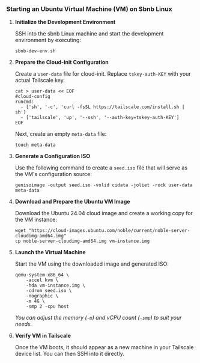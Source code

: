 ### Starting an Ubuntu Virtual Machine (VM) on Sbnb Linux

1. **Initialize the Development Environment**
    
    SSH into the sbnb Linux machine and start the development environment by executing:
    
    ```
    sbnb-dev-env.sh
    
    ```
    
2. **Prepare the Cloud-init Configuration**
    
    Create a `user-data` file for cloud-init. Replace `tskey-auth-KEY` with your actual Tailscale key.
    
    ```
    cat > user-data << EOF
    #cloud-config
    runcmd:
      - ['sh', '-c', 'curl -fsSL https://tailscale.com/install.sh | sh']
      - ['tailscale', 'up', '--ssh', '--auth-key=tskey-auth-KEY']
    EOF
    ```
    
    Next, create an empty `meta-data` file:
    
    ```
    touch meta-data
    
    ```
    
3. **Generate a Configuration ISO**
    
    Use the following command to create a `seed.iso` file that will serve as the VM's configuration source:
    
    ```
    genisoimage -output seed.iso -volid cidata -joliet -rock user-data meta-data
    
    ```
    
4. **Download and Prepare the Ubuntu VM Image**
    
    Download the Ubuntu 24.04 cloud image and create a working copy for the VM instance:
    
    ```
    wget "https://cloud-images.ubuntu.com/noble/current/noble-server-cloudimg-amd64.img"
    cp noble-server-cloudimg-amd64.img vm-instance.img
    
    ```
    
5. **Launch the Virtual Machine**
    
    Start the VM using the downloaded image and generated ISO:
    
    ```
    qemu-system-x86_64 \
        -accel kvm \
        -hda vm-instance.img \
        -cdrom seed.iso \
        -nographic \
        -m 4G \
        -smp 2 -cpu host
    
    ```
    
    *You can adjust the memory (`-m`) and vCPU count (`-smp`) to suit your needs.*
    
6. **Verify VM in Tailscale**
    
    Once the VM boots, it should appear as a new machine in your Tailscale device list. You can then SSH into it directly.
